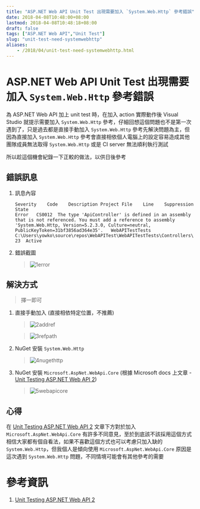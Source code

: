 ```yaml
---
title: "ASP.NET Web API Unit Test 出現需要加入 `System.Web.Http` 參考錯誤"
date: 2018-04-08T10:48:00+08:00
lastmod: 2018-04-08T10:48:18+08:00
draft: false
tags: ["ASP.NET Web API","Unit Test"]
slug: "unit-test-need-systemwebhttp"
aliases:
    - /2018/04/unit-test-need-systemwebhttp.html
---
```

# ASP.NET Web API Unit Test 出現需要加入 `System.Web.Http` 參考錯誤
為 ASP.NET Web API 加上 unit test 時，在加入 action 實際動作後 Visual Studio 就提示需要加入 `System.Web.Http` 參考，仔細回想這個問題也不是第一次遇到了，只是過去都是直接手動加入 `System.Web.Http` 參考先解決問題為主，但因為直接加入 `System.Web.Http` 參考會直接相依個人電腦上的設定容易造成其他團隊成員無法取得 `System.Web.Http` 或是 CI server 無法順利執行測試

所以趁這個機會紀錄一下正較的做法，以供日後參考


## 錯誤訊息
1. 訊息內容
    
    ```
    Severity	Code	Description	Project	File	Line	Suppression State
    Error	CS0012	The type 'ApiController' is defined in an assembly that is not referenced. You must add a reference to assembly 'System.Web.Http, Version=5.2.3.0, Culture=neutral, PublicKeyToken=31bf3856ad364e35'.	WebAPITestTests	C:\Users\yowko\source\repos\WebAPITest\WebAPITestTests\Controllers\ValuesControllerTests.cs	23	Active
    ```
2. 錯誤截圖
    
    >![1error](https://user-images.githubusercontent.com/3851540/38285929-3769a3e0-37f5-11e8-9a10-8b723cd38fb5.png) 

## 解決方式

> 擇一即可

1. 直接手動加入 (直接相依特定位置，不推薦)
    
    >![2addref](https://user-images.githubusercontent.com/3851540/38285930-3791f0c0-37f5-11e8-944e-7e22aa209969.png)

    >![3refpath](https://user-images.githubusercontent.com/3851540/38285931-37bc11de-37f5-11e8-8690-18329e443dd9.png)

2. NuGet 安裝 `System.Web.Http`
    
    >![4nugethttp](https://user-images.githubusercontent.com/3851540/38285932-37eea4fa-37f5-11e8-9080-181f4267f0ef.png) 

3. NuGet 安裝 `Microsoft.AspNet.WebApi.Core` (根據 Microsoft docs 上文章 - [Unit Testing ASP.NET Web API 2](https://docs.microsoft.com/en-us/aspnet/web-api/overview/testing-and-debugging/unit-testing-with-aspnet-web-api))
    
    >![5webapicore](https://user-images.githubusercontent.com/3851540/38285933-38196d3e-37f5-11e8-9754-89daafc9dee4.png)

## 心得
在 [Unit Testing ASP.NET Web API 2](https://docs.microsoft.com/en-us/aspnet/web-api/overview/testing-and-debugging/unit-testing-with-aspnet-web-api) 文章下方對於加入 `Microsoft.AspNet.WebApi.Core` 有許多不同意見，至於到底該不該採用這個方式相信大家都有個自看法，如果不喜歡這個方式也可以考慮只加入缺的 `System.Web.Http`，但我個人是傾向使用  `Microsoft.AspNet.WebApi.Core` 原因是這次遇到 `System.Web.Http` 問題，不同情境可能會有其他參考的需要

# 參考資訊
1. [Unit Testing ASP.NET Web API 2](https://docs.microsoft.com/en-us/aspnet/web-api/overview/testing-and-debugging/unit-testing-with-aspnet-web-api)